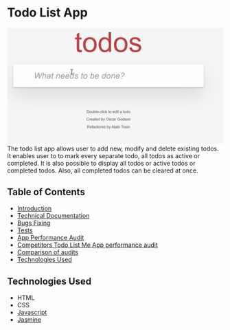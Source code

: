 # Todo List App

![](https://github.com/alatos2/todos-list/blob/main/wiki_images/todos.gif)
The todo list app allows user to add new, modify and delete existing todos. It enables user to to mark every separate todo, all todos as active or completed. It is also possible to display all todos or active todos or completed todos. Also, all completed todos can be cleared at once. 

## Table of Contents
* [Introduction](#todo-list-app)
* [Technical Documentation](https://alatos2.github.io/todos-list/docs/index.html/)
* [Bugs Fixing](https://github.com/alatos2/todos-list/wiki/3.-Bugs-Detection)
* [Tests](https://github.com/alatos2/todos-list/wiki/4.-Test)
* [App Performance Audit](https://github.com/alatos2/todos-list/wiki/5.-App-Performance-Audit)
* [Competitors Todo List Me App performance audit](https://github.com/alatos2/todos-list/wiki/6.-Competitors-Todo-List-Me-App-performance-audit)
* [Comparison of audits](https://github.com/alatos2/todos-list/wiki/7.-Audit-Comparison)
* [Technologies Used](#technologies-used)

## Technologies Used
* HTML
* CSS
* [Javascript](https://developer.mozilla.org/en-US/docs/Web/JavaScript)
* [Jasmine](https://jasmine.github.io/pages/getting_started.html)
